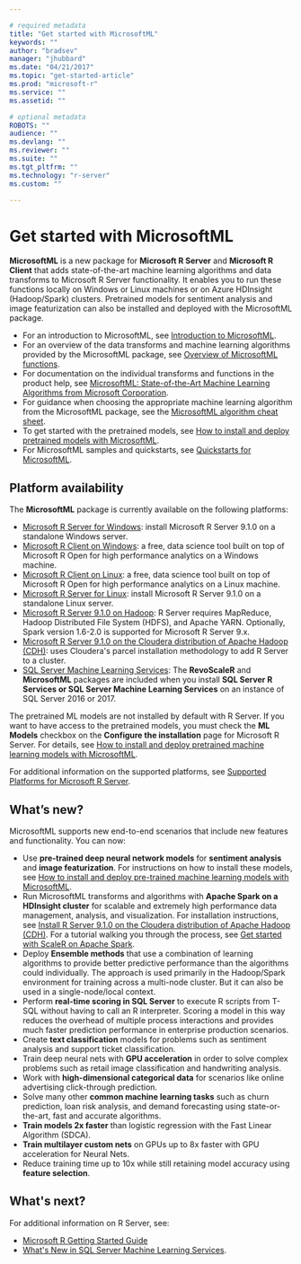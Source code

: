 ```yaml
---

# required metadata
title: "Get started with MicrosoftML"
keywords: ""
author: "bradsev"
manager: "jhubbard"
ms.date: "04/21/2017"
ms.topic: "get-started-article"
ms.prod: "microsoft-r"
ms.service: ""
ms.assetid: ""

# optional metadata
ROBOTS: ""
audience: ""
ms.devlang: ""
ms.reviewer: ""
ms.suite: ""
ms.tgt_pltfrm: ""
ms.technology: "r-server"
ms.custom: ""

---
```


# Get started with MicrosoftML

**MicrosoftML** is a new package for **Microsoft R Server** and **Microsoft R Client** that adds state-of-the-art machine learning algorithms and data transforms to Microsoft R Server functionality. It enables you to run these functions locally on Windows or Linux machines or on Azure HDInsight (Hadoop/Spark) clusters. Pretrained models for sentiment analysis and image featurization can also be installed and deployed with the  MicrosoftML package.

- For an introduction to MicrosoftML, see [Introduction to MicrosoftML](microsoftml-introduction.md).
- For an overview of the data transforms and machine learning algorithms provided by the MicrosoftML package, see [Overview of MicrosoftML functions](overview-microsoftml-functions.md).
- For documentation on the individual transforms and functions in the product help, see [MicrosoftML: State-of-the-Art Machine Learning Algorithms from Microsoft Corporation](microsoftml/microsoftml.md).
- For guidance when choosing the appropriate machine learning algorithm from the MicrosoftML package, see the [MicrosoftML algorithm cheat sheet](microsoftml-algorithm-cheat-sheet.md).
- To get started with the pretrained models, see [How to install and deploy pretrained models with MicrosoftML](deploy-pretrained-microsoftml-models.md).
- For MicrosoftML samples and quickstarts, see [Quickstarts for MicrosoftML](microsoftml-quickstarts.md).


<a name="platform-availability"></a>
## Platform availability
The **MicrosoftML** package is currently available on the following platforms:

- [Microsoft R Server for Windows](rserver-install-windows.md): install Microsoft R Server 9.1.0 on a standalone Windows server.
- [Microsoft R Client on Windows](r-client-install-windows.md): a free, data science tool built on top of Microsoft R Open for high performance analytics on a Windows machine.
- [Microsoft R Client on Linux](r-client-install-linux.md): a free, data science tool built on top of Microsoft R Open for high performance analytics on a Linux machine.
- [Microsoft R Server for Linux](rserver-install-linux-server.md): install Microsoft R Server 9.1.0 on a standalone Linux server.
- [Microsoft R Server 9.1.0 on Hadoop](rserver-install-hadoop.md): R Server requires MapReduce, Hadoop Distributed File System (HDFS), and Apache YARN. Optionally, Spark version 1.6-2.0 is supported for Microsoft R Server 9.x.
- [Microsoft R Server 9.1.0 on the Cloudera distribution of Apache Hadoop (CDH)](rserver-install-cloudera.md): uses Cloudera's parcel installation methodology to add R Server to a cluster.
- [SQL Server Machine Learning Services](sql-server-r-services.md): The **RevoScaleR** and **MicrosoftML** packages are included when you install **SQL Server R Services or SQL Server Machine Learning Services** on an instance of SQL Server 2016 or 2017.
 
The pretrained ML models are not installed by default with R Server. If you want to have access to the pretrained models, you must check the **ML Models** checkbox on the **Configure the installation** page for Microsoft R Server. For details, see [How to install and deploy pretrained machine learning models with MicrosoftML](deploy-pretrained-microsoftml-models.md).

For additional information on the supported platforms, see [Supported Platforms for Microsoft R Server](rserver-install-supported-platforms.md).

## What’s new?

MicrosoftML supports new end-to-end scenarios that include new features and functionality. You can now:

-  Use **pre-trained deep neural network models** for **sentiment analysis** and **image featurization**. For instructions on how to install these models, see [How to install and deploy pre-trained machine learning models with MicrosoftML](deploy-pretrained-microsoftml-models.md).
-  Run MicrosoftML transforms and algorithms with **Apache Spark on a HDInsight cluster** for scalable and extremely high performance data management, analysis, and visualization. For installation instructions, see [Install R Server 9.1.0 on the Cloudera distribution of Apache Hadoop (CDH)](rserver-install-cloudera.md). For a tutorial walking you through the process, see [Get started with ScaleR on Apache Spark](scaler-spark-getting-started.md).
-  Deploy **Ensemble methods** that use a combination of learning algorithms to provide better predictive performance than the algorithms could individually. The approach is used primarily in the Hadoop/Spark environment for training across a multi-node cluster. But it can also be used in a single-node/local context.
-  Perform **real-time scoring in SQL Server** to execute R scripts from T-SQL without having to call an R interpreter. Scoring a model in this way reduces the overhead of multiple process interactions and provides much faster prediction performance in enterprise production scenarios. 
-	Create **text classification** models for problems such as sentiment analysis and support ticket classification. 
-	Train deep neural nets with **GPU acceleration** in order to solve complex problems such as retail image classification and handwriting analysis.
-	Work with **high-dimensional categorical data** for scenarios like online advertising click-through prediction.
-	Solve many other **common machine learning tasks** such as churn prediction, loan risk analysis, and demand forecasting using state-or-the-art, fast and accurate algorithms.
- **Train models 2x faster** than logistic regression with the Fast Linear Algorithm (SDCA).
- **Train multilayer custom nets** on GPUs up to 8x faster with GPU acceleration for Neural Nets.
- Reduce training time up to 10x while still retaining model accuracy using **feature selection**.


## What's next?

For additional information on R Server, see:

- [Microsoft R Getting Started Guide](microsoft-r-getting-started.md)
- [What's New in SQL Server Machine Learning  Services](https://msdn.microsoft.com/en-us/library/mt604847.aspx). 








